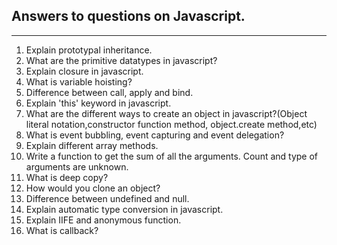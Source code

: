 ## Answers to questions on Javascript.
---
1. Explain prototypal inheritance.
2. What are the primitive datatypes in javascript?
3. Explain closure in javascript.
4. What is variable hoisting?
5. Difference between call, apply and bind.
6. Explain 'this' keyword in javascript.
7. What are the different ways to create an object in javascript?(Object literal notation,constructor function method, object.create method,etc)
8. What is event bubbling, event capturing and event delegation?
9. Explain different array methods.
10. Write a function to get the sum of all the arguments. Count and type of arguments are unknown.
11. What is deep copy?
12. How would you clone an object?
13. Difference between undefined and null.
14. Explain automatic type conversion in javascript.
15. Explain IIFE and anonymous function.
16. What is callback?
